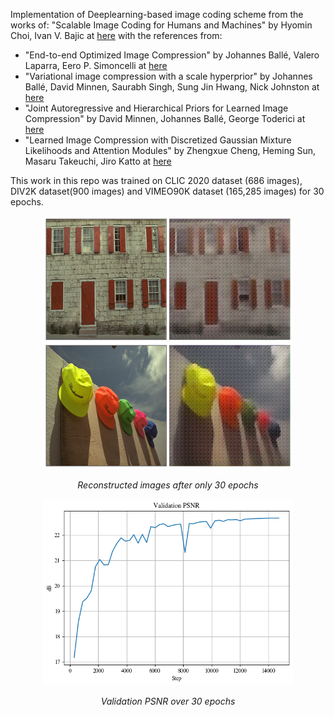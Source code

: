 Implementation of Deeplearning-based image coding scheme from the works of: "Scalable Image Coding for Humans and Machines" by Hyomin Choi, Ivan V. Bajic at [here](https://arxiv.org/abs/2107.08373) with the references from:
+ "End-to-end Optimized Image Compression" by Johannes Ballé, Valero Laparra, Eero P. Simoncelli at [here](https://arxiv.org/abs/1611.01704)
+ "Variational image compression with a scale hyperprior" by Johannes Ballé, David Minnen, Saurabh Singh, Sung Jin Hwang, Nick Johnston at [here](https://arxiv.org/abs/1802.01436)
+ "Joint Autoregressive and Hierarchical Priors for Learned Image Compression" by David Minnen, Johannes Ballé, George Toderici at [here](https://arxiv.org/abs/1809.02736)
+ "Learned Image Compression with Discretized Gaussian Mixture Likelihoods and Attention Modules" by Zhengxue Cheng, Heming Sun, Masaru Takeuchi, Jiro Katto at [here](https://arxiv.org/abs/2001.01568)

This work in this repo was trained on CLIC 2020 dataset (686 images), DIV2K dataset(900 images) and VIMEO90K dataset (165,285 images) for 30 epochs.

<p align="center">
<img alt="Reconstructed images after only 30 epochs" src="images/image.png" width=400>
</p>
<p align="center"><em>Reconstructed images after only 30 epochs</em></p>

<p align="center">
<img alt="Validation PSNR over 30 epochs" src="images/psnr.png" width=400>
</p>
<p align="center"><em>Validation PSNR over 30 epochs</em></p>
